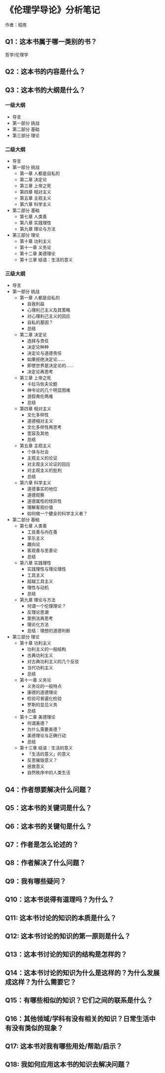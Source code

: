 # 《伦理学导论》分析笔记

作者：程炼

## Q1：这本书属于哪一类别的书？

哲学/伦理学

## Q2：这本书的内容是什么？

## Q3：这本书的大纲是什么？

### 一级大纲

- 导言
- 第一部分 挑战
- 第二部分 基础
- 第三部分 理论

### 二级大纲

- 导言
- 第一部分 挑战
  - 第一章 人都是自私的
  - 第二章 决定论
  - 第三章 上帝之死
  - 第四章 相对主义
  - 第五章 主观主义
  - 第六章 科学主义
- 第二部分 基础
  - 第七章 人类善
  - 第八章 实践理性
  - 第九章 理论与方法
- 第三部分 理论
  - 第十章 功利主义
  - 第十一章 义务论
  - 第十二章 美德理论
  - 第十三章 结语：生活的意义

### 三级大纲

- 导言
- 第一部分 挑战
  - 第一章 人都是自私的
    - 自我利益
    - 心理利己主义及其策略
    - 对心理利己主义的回应
    - 自私的基因？
    - 总结
  - 第二章 决定论
    - 选择与责任
    - 决定论种种
    - 决定论与道德责任
    - 如果拒绝决定论......
    - 即使世界是决定论的......
    - 决定论再思考
  - 第三章 上帝之死
    - 卡拉马佐夫论题
    - 神令论的几个明显困难
    - 游叙弗伦两难
    - 总结
  - 第四章 相对主义
    - 文化多样性
    - 道德相对主义
    - 文化多样性再思考
    - 宽容及其他
    - 总结
  - 第五章 主观主义
    - 个体与社会
    - 主观主义的论证
    - 对主观主义论证的回应
    - 对主观主义的批判
    - 总结
  - 第六章 科学主义
    - 道德事实的地位
    - 道德观察
    - 道德属性的怪异性
    - 理解客观价值
    - 如何做一个健全的科学主义者？
- 第二部分 基础
  - 第七章 人类善
    - 工具善与内在善
    - 享乐主义
    - 趣向论
    - 客观善与至善论
    - 总结
  - 第八章 实践理性
    - 实践理性与理论理性
    - 工具主义
    - 超越工具主义
    - 理性与动机
    - 总结
  - 第九章 理论与方法
    - 何谓一个伦理理论？
    - 反理论思潮
    - 案例法再思考
    - 理论化方法
    - 总结：理想的道德判断
- 第三部分 理论
  - 第十章 功利主义
    - 功利主义的一般结构
    - 古典功利主义
    - 对古典功利主义的几个反驳
    - 当代功利主义
    - 总结
  - 第十一章 义务论
    - 义务论的一般特点
    - 康德的道德理论
    - 检验可普遍化检验
    - 罗斯的显见义务
    - 总结
  - 第十二章 美德理论
    - 何谓美德？
    - 为什么需要美德？
    - 美德理论与正确行动
    - 总结
  - 第十三章 结语：生活的意义
    - 「生活的意义」的意义
    - 反思摧毁意义？
    - 拯救意义
    - 自然秩序中的人类生活

## Q4：作者想要解决什么问题？

## Q5：这本书的关键词是什么？

## Q6：这本书的关键句是什么？

## Q7：作者是怎么论述的？

## Q8：作者解决了什么问题？

## Q9：我有哪些疑问？

## Q10：这本书说得有道理吗？为什么？

## Q11: 这本书讨论的知识的本质是什么？

## Q12: 这本书讨论的知识的第一原则是什么？

## Q13：这本书讨论的知识的结构是怎样的？

## Q14：这本书讨论的知识为什么是这样的？为什么发展成这样？为什么需要它？

## Q15：有哪些相似的知识？它们之间的联系是什么？

## Q16：其他领域/学科有没有相关的知识？日常生活中有没有类似的现象？

## Q17: 这本书对我有哪些用处/帮助/启示？

## Q18: 我如何应用这本书的知识去解决问题？

